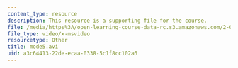 ```yaml
---
content_type: resource
description: This resource is a supporting file for the course.
file: /media/https%3A/open-learning-course-data-rc.s3.amazonaws.com/2-092-finite-element-analysis-of-solids-and-fluids-i-fall-2009/a3c6441322deecaa03385c1f8cc102a6_mode5.avi
file_type: video/x-msvideo
resourcetype: Other
title: mode5.avi
uid: a3c64413-22de-ecaa-0338-5c1f8cc102a6
---
```

